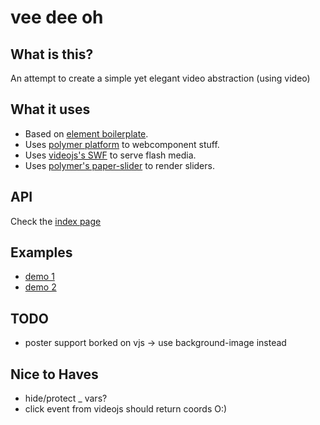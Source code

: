 # vee dee oh


## What is this?

An attempt to create a simple yet elegant video abstraction (using video)


## What it uses

* Based on [element boilerplate](https://github.com/webcomponents/element-boilerplate).
* Uses [polymer platform](http://www.polymer-project.org/docs/start/platform.html) to webcomponent stuff.
* Uses [videojs's SWF](https://github.com/videojs/video-js-swf) to serve flash media.
* Uses [polymer's paper-slider](http://www.polymer-project.org/docs/elements/paper-elements.html#paper-slider) to render sliders.


## API

Check the [index page](http://josepedrodias.github.io/vee-dee-oh/index.html)


## Examples

* [demo 1](http://josepedrodias.github.io/vee-dee-oh/demo1.html)
* [demo 2](http://josepedrodias.github.io/vee-dee-oh/demo2.html)


## TODO

* poster support borked on vjs -> use background-image instead


## Nice to Haves

* hide/protect _ vars?
* click event from videojs should return coords O:)
